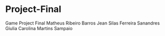 # Project-Final
Game Project Final
Matheus Ribeiro Barros
Jean Silas Ferreira Sanandres
Giulia Carolina Martins Sampaio
